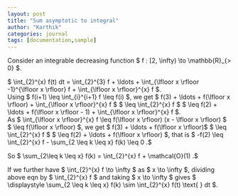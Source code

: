 ```yaml
---
layout: post
title: "Sum asymptotic to integral"
author: "Karthik"
categories: journal
tags: [documentation,sample]
---
```


Consider an integrable decreasing function $ f : [2, \infty) \to \mathbb{R}_{&gt; 0} $. 

$ \int_{2}^{x} f(t) dt = \int_{2}^{3} f + \ldots + \int_{\lfloor x \rfloor -1}^{\lfloor x \rfloor} f + \int_{\lfloor x \rfloor}^{x} f $.   
Using $ f(i+1) \leq \int_{i}^{i+1} f \leq f(i) $, we get $ f(3) + \ldots + f(\lfloor x \rfloor) + \int_{\lfloor x \rfloor}^{x} f $ $ \leq \int_{2}^{x} f $ $ \leq f(2) + \ldots + f(\lfloor x \rfloor - 1) + \int_{\lfloor x \rfloor}^{x} f $.   
As $ \int_{\lfloor x \rfloor}^{x} f \leq f(\lfloor x \rfloor) (x - \lfloor x \rfloor) $ $ \leq f(\lfloor x \rfloor) $, we get $ f(3) + \ldots + f(\lfloor x \rfloor)$ $ \leq \int_{2}^{x} f $ $ \leq f(2) + \ldots + f(\lfloor x \rfloor) $, that is $ -f(2) \leq \int_{2}^{x} f - \sum_{2 \leq k \leq x} f(k) \leq 0 .$ 

So $ \sum_{2\leq k \leq x} f(k) = \int_{2}^{x} f + \mathcal{O}(1) .$

If we further have $ \int_{2}^{x} f \to \infty $ as $ x \to \infty $, dividing above eqn by $ \int_{2}^{x} f $ and taking $ x \to \infty $ gives $ \displaystyle \sum_{2 \leq k \leq x} f(k) \sim \int_{2}^{x} f(t) \text{&nbsp;} dt $. 

